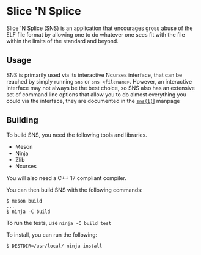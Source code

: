 # Slice 'N Splice
Slice 'N Splice (SNS) is an application that encourages gross abuse of the ELF file format by allowing one to do whatever one sees fit with the file within the limits of the standard and beyond.

## Usage
SNS is primarily used via its interactive Ncurses interface, that can be reached by simply running `sns` or `sns <filename>`. However, an interactive interface may not always be the best choice, so SNS also has an extensive set of command line options that allow you to do almost everything you could via the interface, they are documented in the [`sns(1)`](doc/sns.1)] manpage


## Building
To build SNS, you need the following tools and libraries.
 
 * Meson
 * Ninja
 * Zlib
 * Ncurses

You will also need a C++ 17 compliant compiler. 


You can then build SNS with the following commands:

```
$ meson build
...
$ ninja -C build
```

To run the tests, use `ninja -C build test`

To install, you can run the following:
```
$ DESTDIR=/usr/local/ ninja install
```

